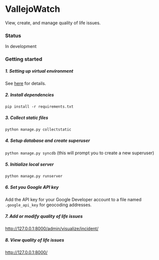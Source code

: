 # VallejoWatch
View, create, and manage quality of life issues.

### Status
In development

### Getting started

##### 1. Setting up virtual environment
See [here](https://github.com/codeforamerica/howto/blob/master/Python-Virtualenv.md) for details.

##### 2. Install dependencies
`pip install -r requirements.txt`

##### 3. Collect static files
`python manage.py collectstatic`

##### 4. Setup database and create superuser
`python manage.py syncdb` (this will prompt you to create a new superuser)

##### 5. Initialize local server
`python manage.py runserver`

##### 6. Set you Google API key
Add the API key for your Google Developer account to a file named `.google_api_key` for geocoding addresses.

##### 7. Add or modify quality of life issues
http://127.0.0.1:8000/admin/visualize/incident/

##### 8. View quality of life issues
http://127.0.0.1:8000/
